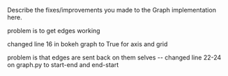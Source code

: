 Describe the fixes/improvements you made to the Graph implementation here.

problem is to get edges working 

changed line 16 in bokeh graph to True for axis and grid


problem is that edges are sent back on them selves
    -- changed line 22-24 on graph.py to start-end and end-start